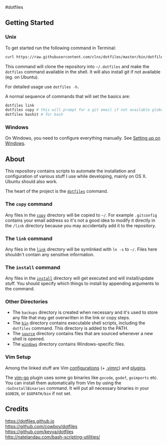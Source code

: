 #dotfiles

## Getting Started

### Unix

To get started run the following command in Terminal:

```sh
curl https://raw.githubusercontent.com/clns/dotfiles/master/bin/dotfiles | bash && . ~/.dotfiles/link/.bashrc
```

This command will clone the repository into `~/.dotfiles` and make the
`dotfiles` command available in the shell. It will also install git if not
available (eg. on Ubuntu).

For detailed usage use `dotfiles -h`.

A normal sequence of commands that will set the basics are:

```sh
dotfiles link
dotfiles copy # this will prompt for a git email if not available globally
dotfiles bashit # for bash
```

### Windows

On Windows, you need to configure everything manually. See
[Setting up on Windows](../../wiki/Setting-up-on-Windows).

## About

This repository contains scripts to automate the installation and
configuration of various stuff I use while developing, mainly on OS X.
Ubuntu should also work.

The heart of the project is the [`dotfiles`](bin/dotfiles) command.

### The `copy` command

Any files in the [`copy`][copy] directory will be copied to `~/`.
For example `.gitconfig` contains your email address so it's not a good
idea to modify it directly in the `/link` directory because you may
accidentally add it to the repository.

### The `link` command

Any files in the [`link`][link] directory will be symlinked with
`ln -s` to `~/`. Files here shouldn't contain any sensitive information.

### The `install` command

Any files in the [`install`][install] directory will get executed and will
install/update stuff. You should specify which things to install by
appending arguments to the command.

### Other Directories

* The `backups` directory is created when necessary and it's used to
store any file that may get overwritten in the link or copy steps.
* The [`bin`](bin) directory contains executable shell scripts, including the
`dotfiles` command. This directory is added to the PATH.
* The [`source`](source) directory contains files that are sourced whenever a
new shell is opened.
* The [`windows`](windows) directory contains Windows-specific files.

### Vim Setup

Among the linked stuff are Vim [configurations](link/.vim/plugin/settings)
(+ [.vimrc](link/.vimrc)) and [plugins](link/.vim/bundle).

The [vim-go](https://github.com/fatih/vim-go) plugin uses some go binaries
like `gocode`, `godef`, `goimports` etc. You can install them automatically
from Vim by using the `:GoInstallBinaries` command. It will put all
necessary binaries in your `$GOBIN`, or `$GOPATH/bin` if not set.

## Credits

https://dotfiles.github.io  
https://github.com/cowboy/dotfiles  
https://github.com/kevva/dotfiles  
http://natelandau.com/bash-scripting-utilities/  

[copy]: copy
[link]: link
[install]: install
